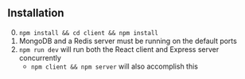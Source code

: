 ## Installation
0. `npm install && cd client && npm install`
0. MongoDB and a Redis server must be running on the default ports
0. `npm run dev` will run both the React client and Express server concurrently
    - `npm client && npm server` will also accomplish this